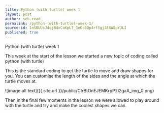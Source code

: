 ```yaml
---
title: Python (with turtle) week 1
layout: post
author: seb.read
permalink: /python-(with-turtle)-week-1/
source-id: 1nSDUUsJ4ojB4xCaKpL7_GeGc5Qp4rfSgj3E8W8pYJLI
published: true
---
```

Python (with turtle) week 1

This week at the start of the lesson we started a new topic of coding called python (with turtle)

This is the standard coding to get the turtle to move and draw shapes for you. You can customise the length of the sides and the angle at which the turtle moves at.

![image alt text]({{ site.url }}/public/CIrBtOnEJEMKrpP2l2gaA_img_0.png)

Then in the final few moments in the lesson we were allowed to play around with the turtle and try and make the coolest shapes we can.

